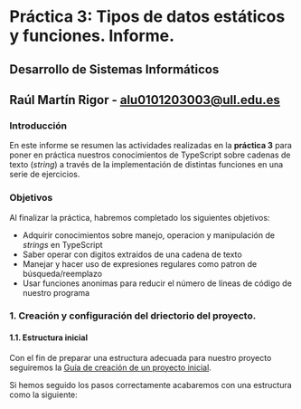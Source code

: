 # Práctica 3: Tipos de datos estáticos y funciones. Informe.
## Desarrollo de Sistemas Informáticos 
## Raúl Martín Rigor - alu0101203003@ull.edu.es

### Introducción

En este informe se resumen las actividades realizadas en la **práctica 3** para poner en práctica nuestros conocimientos de TypeScript sobre cadenas de texto (*string*) a través de la implementación de distintas funciones en una serie de ejercicios.

### Objetivos

Al finalizar la práctica, habremos completado los siguientes objetivos:

* Adquirir conocimientos sobre manejo, operacion y manipulación de *strings* en TypeScript
* Saber operar con digitos extraidos de una cadena de texto
* Manejar y hacer uso de expresiones regulares como patron de búsqueda/reemplazo
* Usar funciones anonimas para reducir el número de líneas de código de nuestro programa

### 1. Creación y configuración del driectorio del proyecto.

#### 1.1. Estructura inicial

Con el fin de preparar una estructura adecuada para nuestro proyecto seguiremos la [Guía de creación de un proyecto inicial](https://ull-esit-inf-dsi-2021.github.io/typescript-theory/typescript-project-setup.html).

Si hemos seguido los pasos correctamente acabaremos con una estructura como la siguiente:
<img src="img/Captura1.PNG" alt=""/>
